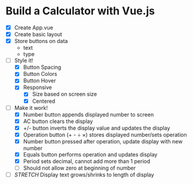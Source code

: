 # Build a Calculator with Vue.js

* [x] Create App.vue
* [x] Create basic layout
* [x] Store buttons on data
  * text
  * type
* [ ] Style it!
  * [x] Button Spacing
  * [x] Button Colors
  * [x] Button Hover
  * [x] Responsive
    * [x] Size based on screen size
    * [x] Centered
* [ ] Make it work!
  * [x] Number button appends displayed number to screen
  * [x] AC button clears the display
  * [x] +/- button inverts the display value and updates the display
  * [x] Operation button (+ - ÷ ×) stores displayed number/sets operation
  * [x] Number button pressed after operation, update display with new number
  * [x] Equals button performs operation and updates display
  * [x] Period sets decimal, cannot add more than 1 period
  * [ ] Should not allow zero at beginning of number
* [ ] *STRETCH* Display text grows/shrinks to length of display
